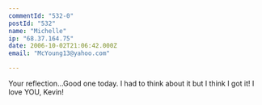 ```yaml
---
commentId: "532-0"
postId: "532"
name: "Michelle"
ip: "68.37.164.75"
date: 2006-10-02T21:06:42.000Z
email: "McYoung13@yahoo.com"

---
```

<p>Your reflection...Good one today.  I had to think about it but I think I got it!  I love YOU, Kevin!</p>